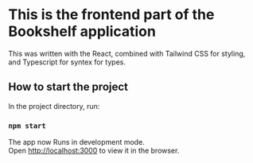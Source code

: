 # This is the frontend part of the Bookshelf application
This was written with the React, combined with Tailwind CSS for styling, and Typescript for syntex for types.

## How to start the project

In the project directory, run:

### `npm start`

The app now Runs in development mode.\
Open [http://localhost:3000](http://localhost:3000) to view it in the browser.
